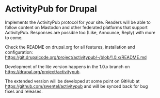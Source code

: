# ActivityPub for Drupal

Implements the ActivityPub protocol for your site. Readers will be able to follow content on Mastodon and other federated platforms that support ActivityPub. Responses are possible too (Like, Announce, Reply) with more to come.

Check the README on drupal.org for all features, installation and configuration:
https://git.drupalcode.org/project/activitypub/-/blob/1.0.x/README.md

Development of the lite version happens in the 1.0.x branch on https://drupal.org/project/activitypub.

The extended version will be developed at some point on GitHub at https://github.com/swentel/activitypub and will be synced back for bug fixes and releases.
